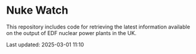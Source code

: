 # Nuke Watch

This repository includes code for retrieving the latest information available on the output of EDF nuclear power plants in the UK.

Last updated: 2025-03-01 11:10